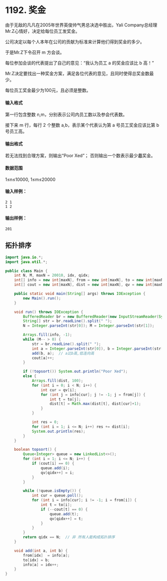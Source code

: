 # 1192. 奖金

由于无敌的凡凡在2005年世界英俊帅气男总决选中胜出，Yali Company总经理Mr.Z心情好，决定给每位员工发奖金。

公司决定以每个人本年在公司的贡献为标准来计算他们得到奖金的多少。

于是Mr.Z下令召开 m 方会谈。

每位参加会谈的代表提出了自己的意见：“我认为员工 a 的奖金应该比 b 高！”

Mr.Z决定要找出一种奖金方案，满足各位代表的意见，且同时使得总奖金数最少。

每位员工奖金最少为100元，且必须是整数。

#### 输入格式

第一行包含整数 n,m，分别表示公司内员工数以及参会代表数。

接下来 m 行，每行 2 个整数 a,b，表示某个代表认为第 a 号员工奖金应该比第 b 号员工高。

#### 输出格式

若无法找到合理方案，则输出“Poor Xed”； 否则输出一个数表示最少**总**奖金。

#### 数据范围

1≤n≤10000, 1≤m≤20000

#### 输入样例：

```
2 1
1 2
```

#### 输出样例：

```
201
```

## 拓扑排序

```java
import java.io.*;
import java.util.*;

public class Main {
    int N, M, maxN = 20010, idx, qidx;
    int[] info = new int[maxN], from = new int[maxN], to = new int[maxN];
    int[] cout = new int[maxN], dist = new int[maxN], qv = new int[maxN];

    public static void main(String[] args) throws IOException {
        new Main().run();
    }

    void run() throws IOException {
        BufferedReader br = new BufferedReader(new InputStreamReader(System.in));
        String[] str = br.readLine().split(" ");
        N = Integer.parseInt(str[0]); M = Integer.parseInt(str[1]);

        Arrays.fill(info, -1);
        while (M-- > 0) {
            str = br.readLine().split(" ");
            int a = Integer.parseInt(str[0]), b = Integer.parseInt(str[1]);
            add(b, a);  // a比b高,低连向高
            cout[a]++;
        }

        if (!topsort()) System.out.println("Poor Xed");
        else {
            Arrays.fill(dist, 100);
            for (int i = 0; i < N; i++) {
                int cur = qv[i];
                for (int j = info[cur]; j != -1; j = from[j]) {
                    int t = to[j];
                    dist[t] = Math.max(dist[t], dist[cur]+1);
                }
            }

            int res = 0;
            for (int i = 1; i <= N; i++) res += dist[i];
            System.out.println(res);
        }
    }

    boolean topsort() {
        Queue<Integer> queue = new LinkedList<>();
        for (int i = 1; i <= N; i++) {
            if (cout[i] == 0) {
                queue.add(i);
                qv[qidx++] = i;
            }
        }

        while (!queue.isEmpty()) {
            int cur = queue.poll();
            for (int i = info[cur]; i != -1; i = from[i]) {
                int t = to[i];
                if (--cout[t] == 0) {
                    queue.add(t);
                    qv[qidx++] = t;
                }
            }
        }
        return qidx == N;  // 非 所有人能构成拓扑排序
    }

    void add(int a, int b) {
        from[idx]  = info[a];
        to[idx] = b;
        info[a] = idx++;
    }
}
```

